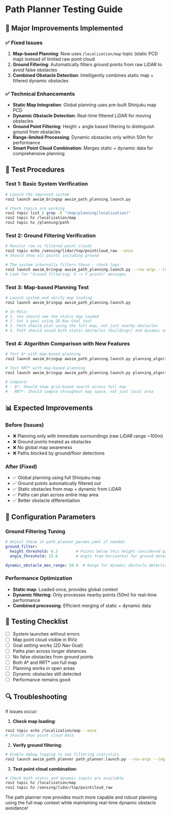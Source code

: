 # Path Planner Testing Guide

## 🚀 **Major Improvements Implemented**

### ✅ **Fixed Issues**
1. **Map-based Planning**: Now uses `/localization/map` topic (static PCD map) instead of limited raw point cloud
2. **Ground Filtering**: Automatically filters ground points from raw LiDAR to avoid false obstacles
3. **Combined Obstacle Detection**: Intelligently combines static map + filtered dynamic obstacles

### ✅ **Technical Enhancements**
- **Static Map Integration**: Global planning uses pre-built Shinjuku map PCD
- **Dynamic Obstacle Detection**: Real-time filtered LiDAR for moving obstacles
- **Ground Point Filtering**: Height + angle based filtering to distinguish ground from obstacles
- **Range-limited Processing**: Dynamic obstacles only within 50m for performance
- **Smart Point Cloud Combination**: Merges static + dynamic data for comprehensive planning

## 🧪 **Test Procedures**

### **Test 1: Basic System Verification**
```bash
# Launch the improved system
ros2 launch awsim_bringup awsim_path_planning.launch.py

# Check topics are working
ros2 topic list | grep -E "(map|planning|localization)"
ros2 topic hz /localization/map
ros2 topic hz /planning/path
```

### **Test 2: Ground Filtering Verification**
```bash
# Monitor raw vs filtered point clouds
ros2 topic echo /sensing/lidar/top/pointcloud_raw --once
# Should show all points including ground

# The system internally filters these - check logs:
ros2 launch awsim_bringup awsim_path_planning.launch.py --ros-args --log-level DEBUG
# Look for "Ground filtering: X -> Y points" messages
```

### **Test 3: Map-based Planning Test**
```bash
# Launch system and verify map loading
ros2 launch awsim_bringup awsim_path_planning.launch.py

# In RViz:
# 1. You should see the static map loaded
# 2. Set a goal using 2D Nav Goal tool
# 3. Path should plan using the full map, not just nearby obstacles
# 4. Path should avoid both static obstacles (buildings) and dynamic ones (if any)
```

### **Test 4: Algorithm Comparison with New Features**
```bash
# Test A* with map-based planning
ros2 launch awsim_bringup awsim_path_planning.launch.py planning_algorithm:=astar

# Test RRT* with map-based planning
ros2 launch awsim_bringup awsim_path_planning.launch.py planning_algorithm:=rrt_star

# Compare:
# - A*: Should show grid-based search across full map
# - RRT*: Should sample throughout map space, not just local area
```

## 📊 **Expected Improvements**

### **Before (Issues)**
- ❌ Planning only with immediate surroundings (raw LiDAR range ~100m)
- ❌ Ground points treated as obstacles
- ❌ No global map awareness
- ❌ Paths blocked by ground/floor detections

### **After (Fixed)**
- ✅ Global planning using full Shinjuku map
- ✅ Ground points automatically filtered out
- ✅ Static obstacles from map + dynamic from LiDAR
- ✅ Paths can plan across entire map area
- ✅ Better obstacle differentiation

## 🔧 **Configuration Parameters**

### **Ground Filtering Tuning**
```yaml
# Adjust these in path_planner_params.yaml if needed:
ground_filter:
  height_threshold: 0.3        # Points below this height considered ground
  angle_threshold: 15.0        # Angle from horizontal for ground detection

dynamic_obstacle_max_range: 50.0  # Range for dynamic obstacle detection
```

### **Performance Optimization**
- **Static map**: Loaded once, provides global context
- **Dynamic filtering**: Only processes nearby points (50m) for real-time performance
- **Combined processing**: Efficient merging of static + dynamic data

## 🎯 **Testing Checklist**

- [ ] System launches without errors
- [ ] Map point cloud visible in RViz
- [ ] Goal setting works (2D Nav Goal)
- [ ] Paths plan across longer distances
- [ ] No false obstacles from ground points
- [ ] Both A* and RRT* use full map
- [ ] Planning works in open areas
- [ ] Dynamic obstacles still detected
- [ ] Performance remains good

## 🔍 **Troubleshooting**

If issues occur:

1. **Check map loading**:
```bash
ros2 topic echo /localization/map --once
# Should show point cloud data
```

2. **Verify ground filtering**:
```bash
# Enable debug logging to see filtering statistics
ros2 launch awsim_path_planner path_planner.launch.py --ros-args --log-level DEBUG
```

3. **Test point cloud combination**:
```bash
# Check both static and dynamic inputs are available
ros2 topic hz /localization/map
ros2 topic hz /sensing/lidar/top/pointcloud_raw
```

The path planner now provides much more capable and robust planning using the full map context while maintaining real-time dynamic obstacle avoidance!
